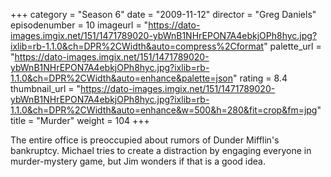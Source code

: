 +++
category = "Season 6"
date = "2009-11-12"
director = "Greg Daniels"
episodenumber = 10
imageurl = "https://dato-images.imgix.net/151/1471789020-ybWnB1NHrEPON7A4ebkjOPh8hyc.jpg?ixlib=rb-1.1.0&ch=DPR%2CWidth&auto=compress%2Cformat"
palette_url = "https://dato-images.imgix.net/151/1471789020-ybWnB1NHrEPON7A4ebkjOPh8hyc.jpg?ixlib=rb-1.1.0&ch=DPR%2CWidth&auto=enhance&palette=json"
rating = 8.4
thumbnail_url = "https://dato-images.imgix.net/151/1471789020-ybWnB1NHrEPON7A4ebkjOPh8hyc.jpg?ixlib=rb-1.1.0&ch=DPR%2CWidth&auto=enhance&w=500&h=280&fit=crop&fm=jpg"
title = "Murder"
weight = 104
+++

The entire office is preoccupied about rumors of Dunder Mifflin's bankruptcy. Michael tries to create a distraction by engaging everyone in murder-mystery game, but Jim wonders if that is a good idea.